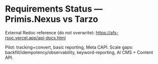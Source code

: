 # Requirements Status — Primis.Nexus vs Tarzo
External Redoc reference (do not overwrite): https://afs-rsoc.vercel.app/api-docs.html

Pilot: tracking+convert, basic reporting, Meta CAPI.
Scale gaps: backfill/idempotency/observability, keyword-reporting, AI CMS + Content API.

